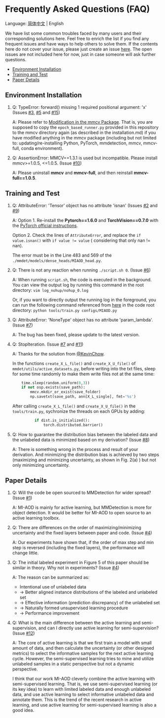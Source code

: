 # Frequently Asked Questions (FAQ)

Language: [简体中文](FAQ_cn.md) | English

We have list some common troubles faced by many users and their corresponding solutions here.
Feel free to enrich the list if you find any frequent issues and have ways to help others to solve them.
If the contents here do not cover your issue, please just create an issue [here](../../../issues).
The open issues are not included here for now, just in case someone will ask further questions.

<!-- TOC -->

- [Environment Installation](#environment-installation)
- [Training and Test](#training-and-test)
- [Paper Details](#paper-details)

<!-- TOC -->

## Environment Installation

1.  Q: TypeError: forward() missing 1 required positional argument: 'x' (Issues [#3](../../../issues/3), [#5](../../../issues/5) and [#15](../../../issues/15#issuecomment-854458413))
    
    A: Please refer to [Modification in the mmcv Package](installation.md#modification-in-the-mmcv-package).
    That is, you are supposed to copy the `epoch_based_runner.py` provided in this repository to the mmcv directory again (as described in the installation.md)
    if you have modified anything in the mmcv package (including but not limited to: updating/re-installing Python, PyTorch, mmdetection, mmcv, mmcv-full, conda environment).

2.  Q: AssertionError: MMCV==1.3.1 is used but incompatible. Please install mmcv>=1.0.5, <=1.0.5. (Issue [#10](../../../issues/10))

    A: Please uninstall **mmcv** and **mmcv-full**, and then reinstall **mmcv-full==1.0.5**.
    

## Training and Test

1.  Q: AttributeError: 'Tensor' object has no attribute 'isnan' (Issues [#2](../../../issues/2) and [#9](../../../issues/9))

    A: Option 1. Re-install the **Pytorch==1.6.0** and **TorchVision==0.7.0** with the [PyTorch official instructions](https://pytorch.org/get-started/previous-versions/#v160).
    
    Option 2. Check the lines of `AttributeError`, and replace the `if value.isnan()` with `if value != value` ( considering that only nan != nan).
    
    The error must be in the Line 483 and 569 of the `./mmdet/models/dense_heads/MIAOD_head.py`.
    
2.  Q: There is not any reaction when running `./script.sh 0`. (Issue [#6](../../../issues/6))

    A: When running `script.sh`, the code is executed in the background.
    You can view the output log by running this command in the root directory: `vim log_nohup/nohup_0.log`

    Or, if you want to directly output the running log in the foreground,
    you can run the following command referenced from [here](https://github.com/open-mmlab/mmdetection/blob/v2.3.0/docs/getting_started.md#train-with-a-single-gpu)
    in the code root directory: `python tools/train.py configs/MIAOD.py`
    
3.  Q: AttributeError: 'NoneType' object has no attribute 'param_lambda'. (Issue [#7](../../../issues/7))

    A: The bug has been fixed, please update to the latest version.
    
4.  Q: StopIteration. (Issue [#7](../../../issues/7#issuecomment-823068004) and [#11](../../../issues/11))

    A: Thanks for the solution from [@KevinChow](https://github.com/kevinchow1993).
    
    In the functions `create_X_L_file()` and `create_X_U_file()` of `mmdet/utils/active_datasets.py`, before writing into the txt files,
    sleep for some time randomly to make them write files not at the same time:

    ```python
        time.sleep(random.uniform(0,3))
        if not osp.exists(save_path):
            mmcv.mkdir_or_exist(save_folder)
            np.savetxt(save_path, ann[X_L_single], fmt='%s')
    ```

    After calling `create_X_L_file()` and `create_X_U_file()` in the `tools/train.py`, sychronize the threads on each GPUs by adding:

    ```python
              if dist.is_initialized():
                  torch.distributed.barrier()
    ```

5.  Q: How to guarantee the distribution bias between the labeled data and the unlabeled data is minimized based on my derivation? (Issue [#8](../../../issues/8))

    A: There is something wrong in the process and result of your derivation.
    And minimizing the distribution bias is achieved by two steps (maximizing and minimizing uncertainty, as shown in Fig. 2(a) ) but not only minimizing uncertainty.
    

## Paper Details

1.  Q: Will the code be open sourced to MMDetection for wider spread? (Issue [#1](../../../issues/1))

    A: MI-AOD is mainly for active learning, but MMDetection is more for object detection.
    It would be better for MI-AOD to open source to an active learning toolbox. 

2.  Q: There are differences on the order of maximizing/minimizing uncertainty and the fixed layers between paper and code. (Issue [#4](../../../issues/4))

    A: Our experiments have shown that, if the order of max step and min step is reversed (including the fixed layers), the performance will change little.
        
3.  Q: The initial labeled experiment in Figure 5 of this paper should be similar in theory. Why not in experiments? (Issue [#4](../../../issues/4))

    A: The reason can be summarized as:
    - Intentional use of unlabeled data
    - -> Better aligned instance distributions of the labeled and unlabeled set
    - -> Effective information (prediction discrepancy) of the unlabeled set
    - -> Naturally formed unsupervised learning procedure
    - -> Performance improvement

4.  Q: What is the main difference between the active learning and semi-supervision, and can I directly use active learning for semi-supervision? (Issue [#12](../../../issues/12))

    A: The core of active learning is that we first train a model with small amount of data,
    and then calculate the uncertainty (or other designed metrics) to select the informative samples for the next active learning cycle.
    However, the semi-supervised learning tries to mine and utilize unlabeled samples in a static perspective but not a dynamic perspective.
    
    I think that our work MI-AOD cleverly combine the active learning with semi-supervised learning.
    That is, we use semi-supervised learning (or its key idea) to learn with limited labeled data and enough unlabeled data, 
    and use active learning to select informative unlabeled data and annotate them.
    This is the trend of the recent research in active learning, and use active learning for semi-supervised learning is also a good idea.
